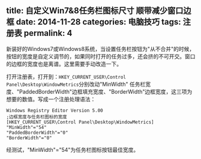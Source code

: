 title: 自定义Win7&8任务栏图标尺寸 顺带减少窗口边框
date: 2014-11-28
categories: 电脑技巧
tags: 注册表
permalink: 4
---

新装好的Windows7或Windows8系统，当设置任务栏按钮为"从不合并"的时候，按钮的宽度是自定义调节的，如果同时打开的任务过多，还会挤的不可开交。窗口的边框的宽度也是离谱。这里需要手动改造一下。

打开注册表，打开到：`HKEY_CURRENT_USER\Control Panel\Desktop\WindowMetrics`分别改动"MinWidth" 任务栏宽度、"PaddedBorderWidth"边框填充宽度、"BorderWidth"边框宽度，这三项为想要的数值。写成一个注册处理语法：

```
Windows Registry Editor Version 5.00
;边框宽度与任务栏图标的宽度
[HKEY_CURRENT_USER\Control Panel\Desktop\WindowMetrics]
"MinWidth"="54"
"PaddedBorderWidth"="0"
"BorderWidth"="0"
```

经测试，"MinWidth"="54"为任务栏图标按钮最佳宽度。